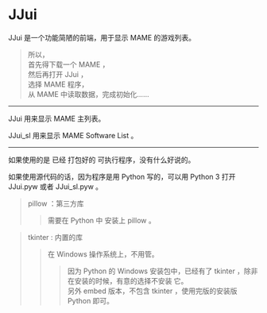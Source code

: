 # JJui

JJui 是一个功能简陋的前端，用于显示 MAME 的游戏列表。
>所以，  
首先得下载一个 MAME ，  
然后再打开 JJui ，  
选择 MAME 程序，  
从 MAME 中读取数据，完成初始化……

----

JJui 用来显示 MAME 主列表。

JJui_sl 用来显示 MAME Software List 。

----

如果使用的是 已经 打包好的 可执行程序，没有什么好说的。

如果使用源代码的话，因为程序是用 Python 写的，可以用 Python 3 打开 JJui.pyw 或者 JJui_sl.pyw 。
>pillow ：第三方库  
>>需要在 Python 中 安装上 pillow 。  

>tkinter : 内置的库  
>>在 Windows 操作系统上，不用管。
>>>因为 Python 的 Windows 安装包中，已经有了 tkinter ，除非在安装的时候，有意的选择不安装 它。  
>>>另外 embed 版本，不包含 tkinter ，使用完版的安装版 Python 即可。  


